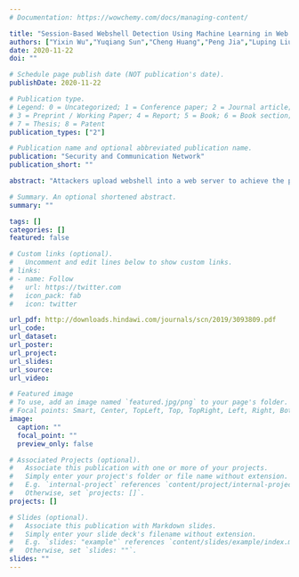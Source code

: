 ```yaml
---
# Documentation: https://wowchemy.com/docs/managing-content/

title: "Session-Based Webshell Detection Using Machine Learning in Web Logs"
authors: ["Yixin Wu","Yuqiang Sun","Cheng Huang","Peng Jia","Luping Liu"]
date: 2020-11-22
doi: ""

# Schedule page publish date (NOT publication's date).
publishDate: 2020-11-22

# Publication type.
# Legend: 0 = Uncategorized; 1 = Conference paper; 2 = Journal article;
# 3 = Preprint / Working Paper; 4 = Report; 5 = Book; 6 = Book section;
# 7 = Thesis; 8 = Patent
publication_types: ["2"]

# Publication name and optional abbreviated publication name.
publication: "Security and Communication Network"
publication_short: ""

abstract: "Attackers upload webshell into a web server to achieve the purpose of stealing data, launching a DDoS attack, modifying files with malicious intentions, etc. Once these objects are accomplished, it will bring huge losses to website managers. With the gradual development of encryption and confusion technology, the most common detection approach using taint analysis and feature matching might become less useful. Instead of applying source file codes, POST contents, or all received traffic, this paper demonstrated an intelligent and efficient framework that employs precise sessions derived from the web logs to detect webshell communication. Features were extracted from the raw sequence data in web logs while a statistical method based on time interval was proposed to identify sessions specifically. Besides, the paper leveraged long short-term memory and hidden Markov model to constitute the framework, respectively. Finally, the framework was evaluated with real data. The experiment shows that the LSTM-based model can achieve a higher accuracy rate of 95.97% with a recall rate of 96.15%, which has a much better performance than the HMM-based model. Moreover, the experiment demonstrated the high efficiency of the proposed approach in terms of the quick detection without source code, especially when it only considers detecting for a period of time, as it takes 98.5% less time than the cited related approach to get the result. As long as the webshell behavior is detected, we can pinpoint the anomaly session and utilize the statistical method to find the webshell file accurately."

# Summary. An optional shortened abstract.
summary: ""

tags: []
categories: []
featured: false

# Custom links (optional).
#   Uncomment and edit lines below to show custom links.
# links:
# - name: Follow
#   url: https://twitter.com
#   icon_pack: fab
#   icon: twitter

url_pdf: http://downloads.hindawi.com/journals/scn/2019/3093809.pdf
url_code:
url_dataset:
url_poster:
url_project:
url_slides:
url_source:
url_video:

# Featured image
# To use, add an image named `featured.jpg/png` to your page's folder. 
# Focal points: Smart, Center, TopLeft, Top, TopRight, Left, Right, BottomLeft, Bottom, BottomRight.
image:
  caption: ""
  focal_point: ""
  preview_only: false

# Associated Projects (optional).
#   Associate this publication with one or more of your projects.
#   Simply enter your project's folder or file name without extension.
#   E.g. `internal-project` references `content/project/internal-project/index.md`.
#   Otherwise, set `projects: []`.
projects: []

# Slides (optional).
#   Associate this publication with Markdown slides.
#   Simply enter your slide deck's filename without extension.
#   E.g. `slides: "example"` references `content/slides/example/index.md`.
#   Otherwise, set `slides: ""`.
slides: ""
---
```

